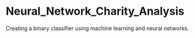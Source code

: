 # Neural_Network_Charity_Analysis
Creating a binary classifier using machine learning and neural networks.

